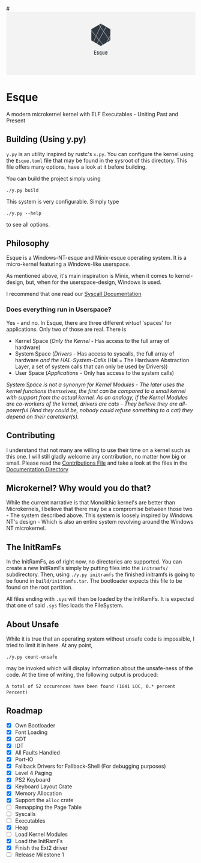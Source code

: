 #![](binaries/brand/twitter_header_photo_2.png)
# Esque
A modern microkernel kernel with ELF Executables - Uniting Past and Present

## Building (Using y.py)

`y.py` is an utility inspired by rustc's `x.py`. You can configure
the kernel using the `Esque.toml` file that may be found in the sysroot of this directory. This file offers many options, have a look at it before building.

You can build the project simply using
```
./y.py build
```
This system is very configurable. Simply type
```
./y.py --help
```
to see all options.


## Philosophy
Esque is a Windows-NT-esque and Minix-esque operating system.
It is a micro-kernel featuring a Windows-like userspace.

As mentioned above, it's main inspiration is Minix, when it comes
to kernel-design, but, when for the userspace-design, Windows is used.

I recommend that one read our [Syscall Documentation](Documentation/syscall.md)

### Does everything run in Userspace?

Yes - and no. In Esque, there are three different *virtual* 'spaces' for applications. Only two of those are real.
There is
- Kernel Space (*Only the Kernel* - Has access to the full array of hardware)
- System Space (*Drivers* - Has access to syscalls, the full array of hardware *and the HAL-System-Calls* (Hal = The Hardware Abstraction Layer, a set of system calls that can only be used by Drivers))
- User Space (*Applications* - Only has access to the system calls)

*System Space is not a synonym for Kernel Modules - The later uses the kernel functions themselves, the first can be compared to a small kernel with support from the actual kernel. As an analogy, if the Kernel Modules are co-workers of the kernel, drivers are cats - They believe they are all-powerful (And they could be, nobody could refuse something to a cat) they depend on their caretaker(s).*

## Contributing

I understand that not many are willing to use their time on a kernel
such as this one. I will still gladly welcome any contribution, no matter how big or small. Please read the [Contributions File](CONTRIBUTING.md) and take a look at the files in the [Documentation Directory](Documentation)

## Microkernel? Why would you do that?

While the current narrative is that Monolithic kernel's are better than Microkernels, I believe that there may be a compromise between those two - The system described above. This system is loosely inspired by Windows NT's design - Which is also an entire system revolving around the Windows NT microkernel.

## The InitRamFs
In the InitRamFs, as of right now, no directories are supported.
You can create a new InitRamFs simply by putting files into the `initramfs/` subdirectory.
Then, using `./y.py initramfs` the finished initramfs is going to be found in `build/initramfs.tar`. The bootloader expects this file to be found on the root partition.

All files ending with `.sys` will then be loaded by the InitRamFs. It is expected that one of said `.sys` files loads the FileSystem.

## About Unsafe
While it is true that an operating system without unsafe code is impossible, I tried to limit it in here. At any point, 
```
./y.py count-unsafe
```
may be invoked which will display information about the unsafe-ness of the code.
At the time of writing, the following output is produced:
```
A total of 52 occurences have been found (1641 LOC, 0.* percent Percent)
```


## Roadmap
- [x] Own Bootloader
- [x] Font Loading
- [x] GDT
- [x] IDT
- [x] All Faults Handled
- [x] Port-IO
- [x] Fallback Drivers for Fallback-Shell (For debugging purposes)
- [x] Level 4 Paging
- [x] PS2 Keyboard
- [x] Keyboard Layout Crate
- [x] Memory Allocation
- [x] Support the `alloc` crate
- [ ] Remapping the Page Table
- [ ] Syscalls
- [ ] Executables
- [x] Heap
- [ ] Load Kernel Modules
- [x] Load the InitRamFs
- [x] Finish the Ext2 driver
- [ ] Release Milestone 1  